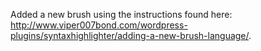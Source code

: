 Added a new brush using the instructions found here: http://www.viper007bond.com/wordpress-plugins/syntaxhighlighter/adding-a-new-brush-language/.
